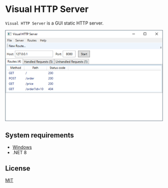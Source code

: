 # Visual HTTP Server

`Visual HTTP Server` is a GUI static HTTP server.

![Main Window](https://raw.githubusercontent.com/pogrebnikov/VisualHttpServer/master/doc/main-window-routes.png)

## System requirements

- [Windows](https://github.com/dotnet/core/blob/main/release-notes/8.0/supported-os.md#windows)
- .NET 8

## License

[MIT](https://raw.githubusercontent.com/pogrebnikov/VisualHttpServer/master/LICENSE.txt)
